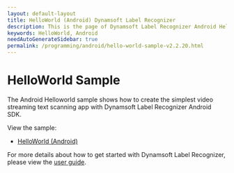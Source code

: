 ```yaml
---
layout: default-layout
title: HelloWorld (Android) Dynamsoft Label Recognizer
description: This is the page of Dynamsoft Label Recognizer Android HelloWorld sample.
keywords: HelloWorld, Android
needAutoGenerateSidebar: true
permalink: /programming/android/hello-world-sample-v2.2.20.html
---
```


# HelloWorld Sample

The Android Helloworld sample shows how to create the simplest video streaming text scanning app with Dynamsoft Label Recognizer Android SDK.

View the sample:

- <a href="https://github.com/Dynamsoft/label-recognizer-mobile-samples/tree/v2.2.20/android/HelloWorld" target="_blank">HelloWorld (Android)</a>

For more details about how to get started with Dynamsoft Label Recognizer, please view the [user guide](user-guide.md).
